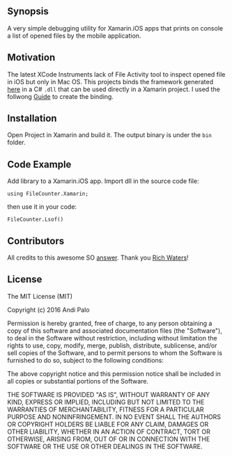 ## Synopsis

A very simple debugging utility for Xamarin.iOS apps that prints on console a list of opened files by the mobile application.

## Motivation

The latest XCode Instruments lack of File Activity tool to inspect opened file in iOS but only in Mac OS. This projects binds the framework generated [here](https://github.com/sanandrea/FileCounter) in a C# `.dll` that can be used directly in a Xamarin project.
I used the follwong [Guide](https://developer.xamarin.com/guides/cross-platform/macios/binding/objective-sharpie/platform-features/native-frameworks/) to create the binding.

## Installation

Open Project in Xamarin and build it. The output binary is under the `bin` folder.

## Code Example

Add library to a Xamarin.iOS app. Import dll in the source code file:

`using FileCounter.Xamarin;`

then use it in your code:

`FileCounter.Lsof()`

## Contributors

All credits to this awesome SO [answer](http://stackoverflow.com/a/8153026/1073786). Thank you [Rich Waters](http://stackoverflow.com/users/420100/rich-waters)!

## License

The MIT License (MIT)

Copyright (c) 2016 Andi Palo

Permission is hereby granted, free of charge, to any person obtaining a copy of this software and associated documentation files (the "Software"), to deal in the Software without restriction, including without limitation the rights to use, copy, modify, merge, publish, distribute, sublicense, and/or sell copies of the Software, and to permit persons to whom the Software is furnished to do so, subject to the following conditions:

The above copyright notice and this permission notice shall be included in all copies or substantial portions of the Software.

THE SOFTWARE IS PROVIDED "AS IS", WITHOUT WARRANTY OF ANY KIND, EXPRESS OR IMPLIED, INCLUDING BUT NOT LIMITED TO THE WARRANTIES OF MERCHANTABILITY, FITNESS FOR A PARTICULAR PURPOSE AND NONINFRINGEMENT. IN NO EVENT SHALL THE AUTHORS OR COPYRIGHT HOLDERS BE LIABLE FOR ANY CLAIM, DAMAGES OR OTHER LIABILITY, WHETHER IN AN ACTION OF CONTRACT, TORT OR OTHERWISE, ARISING FROM, OUT OF OR IN CONNECTION WITH THE SOFTWARE OR THE USE OR OTHER DEALINGS IN THE SOFTWARE.
